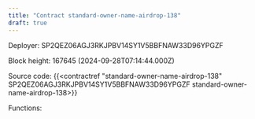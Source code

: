 ```yaml
---
title: "Contract standard-owner-name-airdrop-138"
draft: true
---
```

Deployer: SP2QEZ06AGJ3RKJPBV14SY1V5BBFNAW33D96YPGZF


 



Block height: 167645 (2024-09-28T07:14:44.000Z)

Source code: {{<contractref "standard-owner-name-airdrop-138" SP2QEZ06AGJ3RKJPBV14SY1V5BBFNAW33D96YPGZF standard-owner-name-airdrop-138>}}

Functions:


